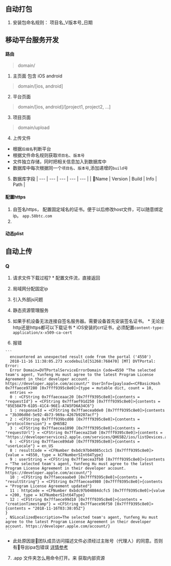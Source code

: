 
## 自动打包
1. 安装包命名规则： 项目名_V版本号_日期

## 移动平台服务开发
#### 路由
> domain/
1. 主页面
  包含 iOS android
> domain/[ios, android]
2. 平台页面
> domain/[ios, android]/[project1, project2, ...]
3. 项目页面
> domain/upload
4. 上传文件
  * 根据`后缀名`判断平台
  * 根据文件命名规则获取`项目名`、`版本号`
  * 文件独立存储，同时把相关信息加入到数据库中
  * 数据库中每次根据同一个`项目名`、`版本号`,添加递增的`build号`
5. 数据库字段
  | --- | --- | --- | --- | --- |
  | Name | Version | Build | Info | Path |

#### 配置https
  1. 自签名https， 配置固定域名的证书。便于以后修改host文件，可以随意绑定ip。 `app.58btc.com`
  2. 

#### 动态plist



## 自动上传




### Q 
  1. 请求文件下载过程?
    * 配置文件流，直接返回
  2. 局域网分配固定ip
  3. 引入外部js问题
  4. 静态资源管理服务
  5. 如果手机设备无法连接自签名服务器。需要设备首先安装签名证书。
    * 无论是http还是https都可以下载证书
    * iOS安装的crt证书，必须配置`content-type: application/x-x509-ca-cert`

  6. 报错

    ```
      encountered an unexpected result code from the portal ('4550')
      2018-11-16 11:38:05.273 xcodebuild[51268:768470] [MT] DVTPortal: Error:
      Error Domain=DVTPortalServiceErrorDomain Code=4550 "The selected team's agent, Yunfeng Hu must agree to the latest Program License Agreement in their developer account. https://developer.apple.com/account/" UserInfo={payload=<CFBasicHash 0x7ffaece97280 [0x7fff9395c8e0]>{type = mutable dict, count = 10,
      entries =>
      0 : <CFString 0x7ffaeceaac20 [0x7fff9395c8e0]>{contents = "requestId"} = <CFString 0x7ffaef91d250 [0x7fff9395c8e0]>{contents = "85E58A79-61D5-41C4-96E1-A7A5FD6A34C6"}
      1 : responseId = <CFString 0x7ffaecea0de0 [0x7fff9395c8e0]>{contents = "3b306d0d-5e92-4b73-969a-4267b9207acf"}
      2 : <CFString 0x7fff939bcd08 [0x7fff9395c8e0]>{contents = "protocolVersion"} = QH65B2
      3 : <CFString 0x7ffaecea1090 [0x7fff9395c8e0]>{contents = "requestUrl"} = <CFString 0x7ffaecea23a0 [0x7fff9395c8e0]>{contents = "https://developerservices2.apple.com/services/QH65B2/ios/listDevices.action"}
      6 : <CFString 0x7ffaece89da0 [0x7fff9395c8e0]>{contents = "userLocale"} = en_US
      8 : resultCode = <CFNumber 0xbdc97b04085cc1c5 [0x7fff9395c8e0]>{value = +4550, type = kCFNumberSInt64Type}
      9 : userString = <CFString 0x7ffaecea3fb0 [0x7fff9395c8e0]>{contents = "The selected team's agent, Yunfeng Hu must agree to the latest Program License Agreement in their developer account. https://developer.apple.com/account/"}
      10 : <CFString 0x7ffaeceaabe0 [0x7fff9395c8e0]>{contents = "resultString"} = <CFString 0x7ffaecea4980 [0x7fff9395c8e0]>{contents = "Program License Agreement updated"}
      11 : httpCode = <CFNumber 0xbdc97b04084dcfc5 [0x7fff9395c8e0]>{value = +200, type = kCFNumberSInt64Type}
      12 : <CFString 0x7ffaece99d10 [0x7fff9395c8e0]>{contents = "creationTimestamp"} = <CFString 0x7ffaece96f50 [0x7fff9395c8e0]>{contents = "2018-11-16T03:38:05Z"}
    }
    , NSLocalizedDescription=The selected team's agent, Yunfeng Hu must agree to the latest Program License Agreement in their developer account. https://developer.apple.com/account/}
    ```

  * 此处原因是团队成员访问描述文件必须经过主账号（代理人）的同意。否则有导出ipa包错误 [详情参考](https://www.crifan.com/xcode_archive_package_error_communication_with_the_apple_developer_website_failed/)

7. .app 文件夹怎么用命令打开。来 获取内部资源